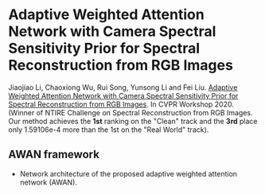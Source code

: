 # Adaptive Weighted Attention Network with Camera Spectral Sensitivity Prior for Spectral Reconstruction from RGB Images

Jiaojiao Li, Chaoxiong Wu, Rui Song, Yunsong Li and Fei Liu. [Adaptive Weighted Attention Network with Camera Spectral Sensitivity Prior for Spectral Reconstruction from RGB Images](https://arxiv.org/abs/2005.09305). In CVPR Workshop 2020. (Winner of NTIRE Challenge on Spectral Reconstruction from RGB Images. Our method achieves the **1st** ranking on the "Clean" track and the **3rd** place only 1.59106e-4 more than the 1st on the "Real World" track). 

## AWAN framework
- Network architecture of the proposed adaptive weighted attention network (AWAN).
